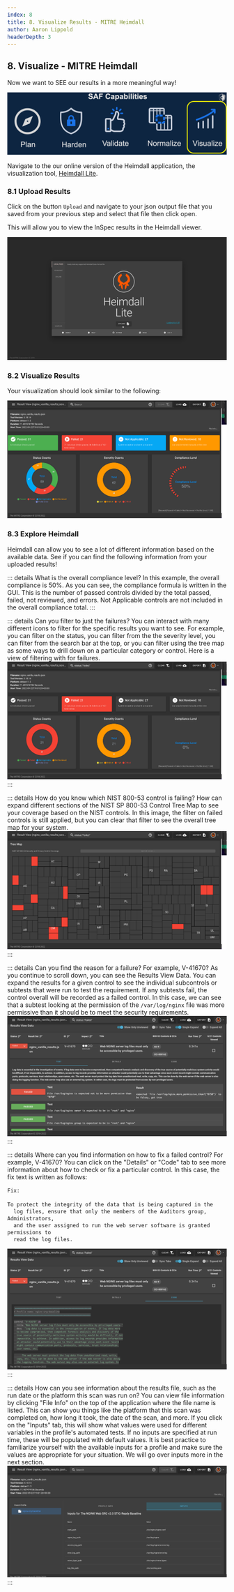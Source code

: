```yaml
---
index: 8
title: 8. Visualize Results - MITRE Heimdall
author: Aaron Lippold
headerDepth: 3
---
```


## 8. Visualize - MITRE Heimdall

Now we want to SEE our results in a more meaningful way!

![Alt text](../../assets/img/SAF_Capabilities_Visualize.png)

Navigate to the our online version of the Heimdall application, the visualization tool, [Heimdall Lite](https://heimdall-lite.mitre.org/).

### 8.1 Upload Results
Click on the button `Upload` and navigate to your json output file that you saved from your previous step and select that file then click open.

This will allow you to view the InSpec results in the Heimdall viewer.

![Alt text](../../assets/img/Heimdall_Load.png)

### 8.2 Visualize Results

Your visualization should look similar to the following:

![Alt text](../../assets/img/Heimdall_NGINX_Vanilla_Default_Inputs.png)

### 8.3 Explore Heimdall

Heimdall can allow you to see a lot of different information based on the available data. See if you can find the following information from your uploaded results!

::: details What is the overall compliance level?
In this example, the overall compliance is 50%. As you can see, the compliance formula is written in the GUI. This is the number of passed controls divided by the total passed, failed, not reviewed, and errors. Not Applicable controls are not included in the overall compliance total.
:::

::: details Can you filter to just the failures?
You can interact with many different icons to filter for the specific results you want to see. For example, you can filter on the status, you can filter from the the severity level, you can filter from the search bar at the top, or you can filter using the tree map as some ways to drill down on a particular category or control. Here is a view of filtering with for failures.
![Alt text](../../assets/img/Heimdall_Filter_Failure.png)
:::

::: details How do you know which NIST 800-53 control is failing?
How can expand different sections of the NIST SP 800-53 Control Tree Map to see your coverage based on the NIST controls. In this image, the filter on failed controls is still applied, but you can clear that filter to see the overall tree map for your system.
![Alt text](../../assets/img/Heimdall_TreeMap_Failures.png)
:::

::: details Can you find the reason for a failure? For example, V-41670?
As you continue to scroll down, you can see the Results View Data. You can expand the results for a given control to see the individual subcontrols or subtests that were run to test the requirement. If any subtests fail, the control overall will be recorded as a failed control. In this case, we can see that a subtest looking at the permission of the `/var/log/nginx` file was more permissive than it should be to meet the security requirements.
![Alt text](../../assets/img/Heimdall_V-41670_ResultsDetails.png)
:::

::: details Where can you find information on how to fix a failed control? For example, V-41670?
You can click on the "Details" or "Code" tab to see more information about how to check or fix a particular control. In this case, the fix text is written as follows:
```
Fix:

To protect the integrity of the data that is being captured in the
  log files, ensure that only the members of the Auditors group, Administrators,
  and the user assigned to run the web server software is granted permissions to
  read the log files.
```
![Alt text](../../assets/img/Heimdall_V-41670_ResultsDetails_Code.png)
:::

::: details How can you see information about the results file, such as the run date or the platform this scan was run on?
You can view file information by clicking "File Info" on the top of the application where the file name is listed. This can show you things like the platform that this scan was completed on, how long it took, the date of the scan, and more. If you click on the "Inputs" tab, this will show what values were used for different variables in the profile's automated tests. If no inputs are specified at run time, these will be populated with default values. It is best practice to familiarize yourself with the available inputs for a profile and make sure the values are appropriate for your situation. We will go over inputs more in the next section.
![Alt text](../../assets/img/Heimdall_Inputs_NGINXDefault.png)
:::
